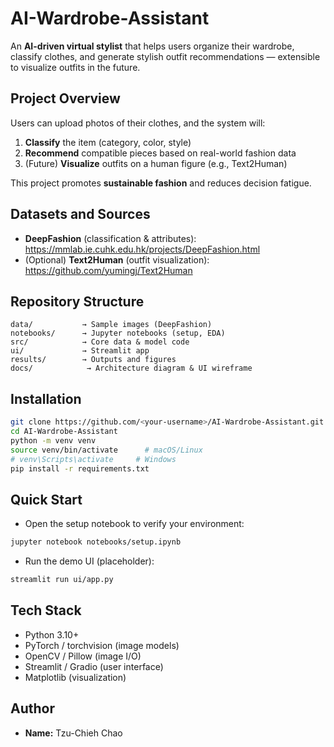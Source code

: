#  AI-Wardrobe-Assistant

An **AI-driven virtual stylist** that helps users organize their wardrobe, classify clothes, and generate stylish outfit recommendations — extensible to visualize outfits in the future.

##  Project Overview
Users can upload photos of their clothes, and the system will:
1) **Classify** the item (category, color, style)
2) **Recommend** compatible pieces based on real-world fashion data
3) (Future) **Visualize** outfits on a human figure (e.g., Text2Human)

This project promotes **sustainable fashion** and reduces decision fatigue.

##  Datasets and Sources
- **DeepFashion** (classification & attributes): https://mmlab.ie.cuhk.edu.hk/projects/DeepFashion.html
- (Optional) **Text2Human** (outfit visualization): https://github.com/yumingj/Text2Human


##  Repository Structure
```
data/           → Sample images (DeepFashion)
notebooks/      → Jupyter notebooks (setup, EDA)
src/            → Core data & model code
ui/             → Streamlit app
results/        → Outputs and figures
docs/            → Architecture diagram & UI wireframe
```

## Installation
```bash
git clone https://github.com/<your-username>/AI-Wardrobe-Assistant.git
cd AI-Wardrobe-Assistant
python -m venv venv
source venv/bin/activate      # macOS/Linux
# venv\Scripts\activate     # Windows
pip install -r requirements.txt
```

##  Quick Start
- Open the setup notebook to verify your environment:
```bash
jupyter notebook notebooks/setup.ipynb
```
- Run the demo UI (placeholder):
```bash
streamlit run ui/app.py
```

## Tech Stack
- Python 3.10+
- PyTorch / torchvision (image models)
- OpenCV / Pillow (image I/O)
- Streamlit / Gradio (user interface)
- Matplotlib (visualization)


## Author
* **Name:** Tzu-Chieh Chao

